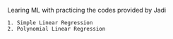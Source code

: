 Learing ML with practicing the codes provided by Jadi

	1. Simple Linear Regression 
	2. Polynomial Linear Regression
	